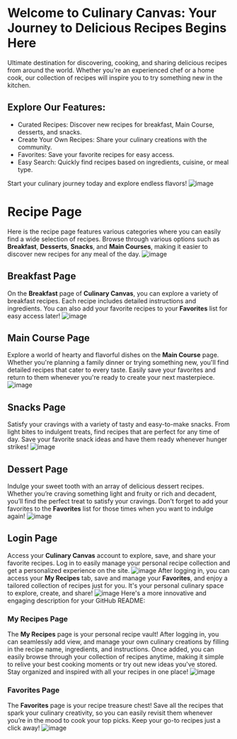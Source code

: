# Welcome to Culinary Canvas: Your Journey to Delicious Recipes Begins Here

 Ultimate destination for discovering, cooking, and sharing delicious recipes from around the world. Whether you're an experienced chef or a home cook, our collection of recipes will inspire you to try something new in the kitchen.

## Explore Our Features:
- Curated Recipes: Discover new recipes for breakfast, Main Course, desserts, and snacks.
- Create Your Own Recipes: Share your culinary creations with the community.
- Favorites: Save your favorite recipes for easy access.
- Easy Search: Quickly find recipes based on ingredients, cuisine, or meal type.

Start your culinary journey today and explore endless flavors!
![image](https://github.com/user-attachments/assets/3c1f4d91-bb90-4227-833d-d85b6e4af188)
# Recipe Page
Here is the recipe page features various categories where you can easily find a wide selection of recipes. Browse through various options such as **Breakfast**,   **Desserts**, **Snacks**, and **Main Courses**, making it easier to discover new recipes for any meal of the day.
![image](https://github.com/user-attachments/assets/83b9c99d-5dcb-4fe1-927a-b2e8a991b351)
## Breakfast Page
On the **Breakfast** page of **Culinary Canvas**, you can explore a variety of breakfast recipes. Each recipe includes detailed instructions and ingredients. You can also add your favorite recipes to your **Favorites** list for easy access later!
![image](https://github.com/user-attachments/assets/d92988e6-cdb1-42de-8c70-c97bf93daac5) 
## Main Course Page
Explore a world of hearty and flavorful dishes on the **Main Course** page. Whether you're planning a family dinner or trying something new, you'll find detailed recipes that cater to every taste. Easily save your favorites and return to them whenever you're ready to create your next masterpiece.
![image](https://github.com/user-attachments/assets/9246535e-d60f-450a-8ae9-d3f6f9c5b1d5)
## Snacks Page
Satisfy your cravings with a variety of tasty and easy-to-make snacks. From light bites to indulgent treats, find recipes that are perfect for any time of day. Save your favorite snack ideas and have them ready whenever hunger strikes!
![image](https://github.com/user-attachments/assets/1d2cbfcd-fa05-4082-ab16-84dbf6d358d7)
## Dessert Page

Indulge your sweet tooth with an array of delicious dessert recipes. Whether you’re craving something light and fruity or rich and decadent, you’ll find the perfect treat to satisfy your cravings. Don’t forget to add your favorites to the **Favorites** list for those times when you want to indulge again!
![image](https://github.com/user-attachments/assets/03ff382d-1de1-45d2-aad2-ebccb74bba90)
## Login Page
Access your **Culinary Canvas** account to explore, save, and share your favorite recipes. Log in to easily manage your personal recipe collection and get a personalized experience on the site.
![image](https://github.com/user-attachments/assets/878017f1-b664-4407-9eb3-271636d8e81b)
After logging in, you can access your **My Recipes** tab, save and manage your **Favorites**, and enjoy a tailored collection of recipes just for you. It's your personal culinary space to explore, create, and share!
![image](https://github.com/user-attachments/assets/b33f490b-a138-428f-8d9e-a133dacde84f)
Here's a more innovative and engaging description for your GitHub README:

### My Recipes Page
The **My Recipes** page is your personal recipe vault! After logging in, you can seamlessly add  view, and manage your own culinary creations by filling in the recipe name, ingredients, and instructions. Once added, you can easily browse through your collection of recipes anytime, making it simple to relive your best cooking moments or try out new ideas you've stored. Stay organized and inspired with all your recipes in one place!
![image](https://github.com/user-attachments/assets/5d85c77b-210a-4fb6-bd24-5f642159389f)



### Favorites Page  
The **Favorites** page is your recipe treasure chest! Save all the recipes that spark your culinary creativity, so you can easily revisit them whenever you’re in the mood to cook your top picks. Keep your go-to recipes just a click away!
![image](https://github.com/user-attachments/assets/a290896a-21b0-4ba5-9a62-043c3155296f)










